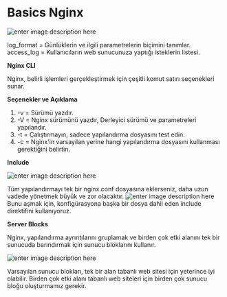 ﻿# Basics Nginx


![enter image description here](https://www.ruraldock.com/images/20190303165944572.png?%20X-oss-process=image/watermark,%20type_ZmFuZ3poZW5naGVpdGk,%20shadow_10,%20text_aHR0cHM6Ly9ibG9nLmNzZG4ubmV0L3lwcDkxenI%20=,%20size_16,%20color_FFFFFF,%20t_70)

log_format = Günlüklerin ve ilgili parametrelerin biçimini tanımlar.
access_log = Kullanıcıların web sunucunuza yaptığı isteklerin listesi.

**Nginx CLI**

Nginx, belirli işlemleri gerçekleştirmek için çeşitli komut satırı seçenekleri sunar.

**Seçenekler ve Açıklama**

 1. -v = Sürümü yazdır.
 2. -V = Nginx sürümünü yazdır, Derleyici sürümü ve parametreleri yapılandır.
 3. -t = Çalıştırmayın, sadece yapılandırma dosyasını test edin.
 4. -c = Nginx'in varsayılan yerine hangi yapılandırma dosyasını kullanması gerektiğini belirtin.

**Include**

![enter image description here](https://i.hizliresim.com/8fctye3.png)

Tüm yapılandırmayı tek bir nginx.conf dosyasına eklerseniz, daha uzun vadede yönetmek büyük ve zor olacaktır.
![enter image description here](https://miro.medium.com/max/1400/1*Jg-UHj1APjUBAsq4ZUO_-g.png)
Bunu aşmak için, konfigürasyona başka bir dosya dahil eden include direktifini kullanıyoruz.

**Server Blocks**

Nginx, yapılandırma ayrıntılarını gruplamak ve birden çok etki alanını tek bir sunucuda barındırmak için sunucu bloklarını kullanır.

![enter image description here](https://user-images.githubusercontent.com/32312712/61088623-b004c980-a430-11e9-8a8b-eb78856c90d9.png)

Varsayılan sunucu blokları, tek bir alan tabanlı web sitesi için yeterince iyi olabilir. Birden çok etki alanı tabanlı web siteleri için birden çok sunucu bloğu oluşturmamız gerekir.




